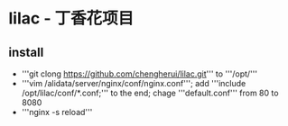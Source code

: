 # lilac - 丁香花项目

## install
* '''git clong https://github.com/chengherui/lilac.git''' to '''/opt/'''
* '''vim /alidata/server/nginx/conf/nginx.conf'''; add '''include /opt/lilac/conf/*.conf;''' to the end; chage '''default.conf''' from 80 to 8080
* '''nginx -s reload'''

